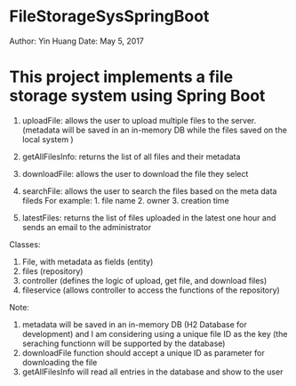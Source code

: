 # FileStorageSysSpringBoot

Author: Yin Huang
Date: May 5, 2017

# This project implements a file storage system using Spring Boot
1. uploadFile: allows the user to upload multiple files to the server.
  (metadata will be saved in an in-memory DB while the files saved on the local system )

2. getAllFilesInfo: returns the list of all files and their metadata

3. downloadFile: allows the user to download the file they select

4. searchFile: allows the user to search the files based on the meta data fileds
For example: 1. file name 2. owner 3. creation time

5. latestFiles: returns the list of files uploaded in the latest one hour and sends an email to the administrator

Classes:
1. File, with metadata as fields  (entity)
2. files  (repository)
3. controller (defines the logic of upload, get file, and download files)
4. fileservice (allows controller to access the functions of the repository)


Note:
1. metadata will be saved in an in-memory DB (H2 Database for development) and I am considering using a unique file ID as the key (the seraching functionn will be supported by the database)
2. downloadFile function should accept a unique ID as parameter for downloading the file
3. getAllFilesInfo will read all entries in the database and show to the user
